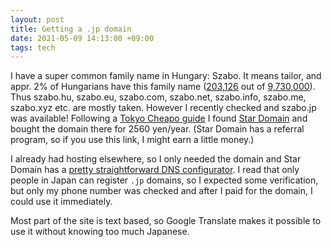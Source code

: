 ```yaml
---
layout: post
title: Getting a .jp domain
date: 2021-05-09 14:13:00 +09:00
tags: tech
---
```


I have a super common family name in Hungary: Szabo. It means tailor, and appr. 2% of Hungarians have this family name ([203,126](https://en.wikipedia.org/wiki/Szab%C3%B3) out of [9,730,000](https://en.wikipedia.org/wiki/Demographics_of_Hungary)). Thus szabo.hu, szabo.eu, szabo.com, szabo.net, szabo.info, szabo.me, szabo.xyz etc. are mostly taken. However I recently checked and szabo.jp was available! Following a [Tokyo Cheapo guide](https://tokyocheapo.com/business/registering-jp-domains-for-cheap/) I found [Star Domain](https://www.star-domain.jp?ref=NA99yyrv) and bought the domain there for 2560 yen/year. (Star Domain has a referral program, so if you use this link, I might earn a little money.)

I already had hosting elsewhere, so I only needed the domain and Star Domain has a [pretty straightforward DNS configurator](https://www.star-domain.jp/man/man_dns_setting.php). I read that only people in Japan can register `.jp` domains, so I expected some verification, but only my phone number was checked and after I paid for the domain, I could use it immediately.

Most part of the site is text based, so Google Translate makes it possible to use it without knowing too much Japanese.
